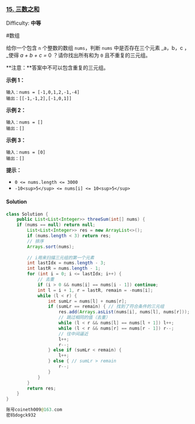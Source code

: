 ### [15. 三数之和](https://leetcode-cn.com/problems/3sum/)

Difficulty: **中等** 

#数组


给你一个包含 `n` 个整数的数组 `nums`，判断 `nums` 中是否存在三个元素 _a，b，c ，_使得 _a + b + c =_ 0 ？请你找出所有和为 `0` 且不重复的三元组。

**注意：**答案中不可以包含重复的三元组。

**示例 1：**

```
输入：nums = [-1,0,1,2,-1,-4]
输出：[[-1,-1,2],[-1,0,1]]
```

**示例 2：**

```
输入：nums = []
输出：[]
```

**示例 3：**

```
输入：nums = [0]
输出：[]
```

**提示：**

*   `0 <= nums.length <= 3000`
*   `-10<sup>5</sup> <= nums[i] <= 10<sup>5</sup>`


#### Solution

```java
class Solution {
    public List<List<Integer>> threeSum(int[] nums) {
    if (nums == null) return null;
        List<List<Integer>> res = new ArrayList<>();
        if (nums.length < 3) return res;
        // 排序
        Arrays.sort(nums);
      
        // i用来扫描三元组的第一个元素
        int lastIdx = nums.length - 3;
        int lastR = nums.length - 1;
        for (int i = 0; i <= lastIdx; i++) {
            // 去重
            if (i > 0 && nums[i] == nums[i - 1]) continue;
            int l = i + 1, r = lastR, remain = -nums[i];
            while (l < r) {
                int sumLr = nums[l] + nums[r];
                if (sumLr == remain) { // 找到了符合条件的三元组
                    res.add(Arrays.asList(nums[i], nums[l], nums[r]));
                    // 跳过相同的值（去重）
                    while (l < r && nums[l] == nums[l + 1]) l++;
                    while (l < r && nums[r] == nums[r - 1]) r--;
                    // 往中间逼近
                    l++;
                    r--;
                } else if (sumLr < remain) {
                    l++;
                } else { // sumLr > remain
                    r--;
                }
            }
        }
        return res;
    }
}

账号coineth009@163.com
密码dogck932
```